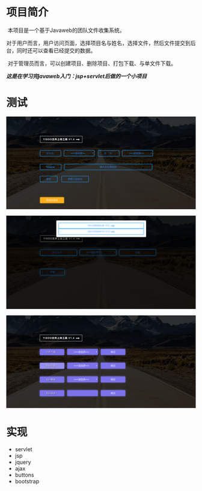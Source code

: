 # 项目简介

​	本项目是一个基于Javaweb的团队文件收集系统。

​	对于用户而言，用户访问页面，选择项目名与姓名，选择文件，然后文件提交到后台，同时还可以查看已经提交的数据。

​	对于管理员而言，可以创建项目、删除项目、打包下载、与单文件下载。

​	***这是在学习完javaweb入门：jsp+servlet后做的一个小项目***



# 测试

![](https://raw.githubusercontent.com/mmciel/YiSoo-Upload-Test/master/temp-img/1%20(1).png)



![](https://raw.githubusercontent.com/mmciel/YiSoo-Upload-Test/master/temp-img/1%20(2).png)

![](https://raw.githubusercontent.com/mmciel/YiSoo-Upload-Test/master/temp-img/1%20(3).png)

# 实现

- servlet
- jsp
- jquery
- ajax
- buttons
- bootstrap

